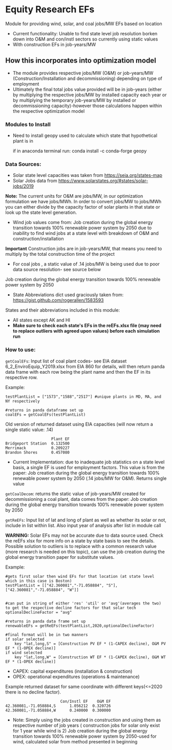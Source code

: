 # Equity Research EFs
 Module for providing wind, solar, and coal jobs/MW EFs based on location
 * Current functionality: Unable to find state level job resolution borken down into O&M and con/instl sectors so currently using static values
 * With construction EFs in job-years/MW

## How this incorporates into optimization model
* The module provides respective jobs/MW (O&M) or job-years/MW (Construction/Installation and decommissioning) depending on type of employment
* Ultimately the final total jobs value provided will be in job-years (either by multiplying the respective jobs/MW by installed capacity each year or by multiplying the temporary job-years/MW by installed or decommissioning capacity)-however those calculations happen within the respective optimization model

### Modules to Install
* Need to install geopy used to calculate which state that hypothetical plant is in
    
    if in anaconda terminal run: 
    conda install -c conda-forge geopy
### Data Sources:
* Solar state level capacities was taken from https://seia.org/states-map
* Solar Jobs data from https://www.solarstates.org/#states/solar-jobs/2019

**Note:** The current units for O&M are jobs/MW, in our optimization formulation we have jobs/MWh. In order to convert jobs/MW to jobs/MWh you can either divide by the capacity factor of solar plants in that state or look up the state level generation.


* Wind job values come from: Job creation during the global energy transition towards 100% renewable power system by 2050 due to inability to find wind jobs at a state level with breakdown of O&M and construction/installation

**Important** Construction jobs are in job-years/MW, that means you need to multiply by the total construction time of the project

* For  coal jobs , a static value of .14 jobs/MW is being used due to poor data source resolution- see source below

Job creation during the global energy transition towards 100% renewable power system by 2050 

* State Abbreviations dict used graciously taken from: https://gist.github.com/rogerallen/1583593


States and their abbreviations included in this module:
* All states except AK and HI
* **Make sure to check each state's EFs in the reEFs.xlsx file (may need to replace outliers with agreed upon values) before each simulation run**
### How to use:

`getCoalEFs`: Input list of coal plant codes- see EIA dataset 6_2_EnviroEquip_Y2019.xlsx from EIA 860 for details, will then return 
panda data frame with each row being the plant name and then the EF in its respective row.

Example: 
    
    testPlantList = ["1573","1588","2517"] #unique plants in MD, MA, and NY respectively

    #returns in panda dataframe set up
    coalEFs = getCoalEFs(testPlantList)

Old version of returned dataset using EIA capacities (will now return a single static value: .14)


                        Plant EF
    Bridgeport Station  0.132500
    Merrimack           0.209227
    Brandon Shores      0.457080

* Current Implementation: due to inadequate job statistics on a state level basis, a single EF is used for employment factors. This value is from the paper: Job creation during the global energy transition towards 100% renewable power system by 2050 (.14 jobs/MW for O&M). Returns single value

`getCoalDecom`: returns the static value of job-years/MW created for decommissioning a coal plant, data comes from the paper:  Job creation during the global energy transition towards 100% renewable power system by 2050 
    
`getReEFs`: Input list of lat and long of plant as well as whether its solar or not, include in list within list. Also input year of analysis after list in module call

**WARNING:** Solar EFs may not be accurate due to data source used. Check the reEFs xlsx for more info on a state by state basis to see the details. Possible solution to outliers is to replace with a common research value (more research is needed on this topic), can use the job creation during the global energy transition paper for substitute values.


Example: 

    #gets first solar then wind EFs for that location (at state level which in this case is Boston)
    testPlantList = [["42.360081","-71.058884", "S"],["42.360081","-71.058884", "W"]] 


    #can put in string of either 'res' 'util' or 'avg'(averages the two) to get the respective decline factors for that solar tech
    optionalDeclineFactor = "avg"

    #returns in panda data frame set up
    renewableEFs = getReEFs(testPlantList,2020,optionalDeclineFactor)

    #final format will be in two manners
    if solar selected
        key "lat,long,S" = [Construction PV EF * (1-CAPEX decline), O&M PV EF * (1-OPEX decline)]
    if wind selected
        key "lat,long,W" = [Construction WT EF * (1-CAPEX decline), O&M WT EF * (1-OPEX decline)]

* CAPEX: capital expenditures (installation & construction)
* OPEX: operational expenditures (operations & maintenance)


Example returned dataset for same coordinate with different keys(<=2020 there is no decline factor).


                            Con/Instl EF    O&M EF
    42.360081,-71.058884,S      1.056212  0.320726
    42.360081,-71.058884,W      0.240000  0.300000


* Note: Simply using the jobs created in construction and using them as respective number of job years ( construction jobs for solar only exist for 1 year while wind is 2) Job creation during the global energy transition towards 100% renewable power system by 2050-used for wind, calculated solar from method presented in beginning